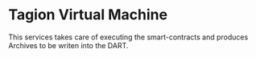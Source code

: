 # Tagion Virtual Machine

This services takes care of executing the smart-contracts and produces Archives to be writen into the DART.

